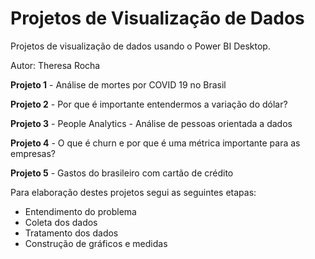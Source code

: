 # Projetos de Visualização de Dados

Projetos de visualização de dados usando o Power BI Desktop.

Autor: Theresa Rocha

**Projeto 1** - Análise de mortes por COVID 19 no Brasil

**Projeto 2** - Por que é importante entendermos a variação do dólar?

**Projeto 3** - People Analytics - Análise de pessoas orientada a dados

**Projeto 4** - O que é churn e por que é uma métrica importante para as empresas?

**Projeto 5** - Gastos do brasileiro com cartão de crédito

Para elaboração destes projetos segui as seguintes etapas:

- Entendimento do problema
- Coleta dos dados
- Tratamento dos dados
- Construção de gráficos e medidas
